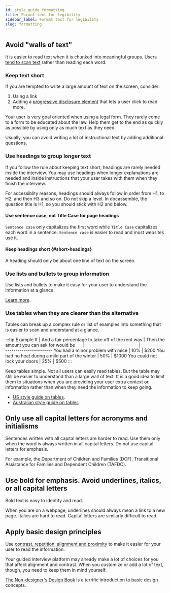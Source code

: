 ```yaml
---
id: style_guide_formatting
title: Format text for legibility
sidebar_label: Format text for legibility
slug: formatting
---
```


## Avoid "walls of text"

It is easier to read text when it is chunked into meaningful groups.
Users [tend to scan text](https://www.nngroup.com/articles/f-shaped-pattern-reading-web-content/) rather than reading each word.

### Keep text short

If you are tempted to write a large amount of text on the screen, consider:

1. Using a link
1. Adding a [progressive disclosure
element](../coding_style/yaml_interface.md) that lets a user click to read more.

Your user is very goal oriented when using a legal form. They rarely come to
a form to be educated about the law. Help them get to the end as quickly
as possible by using only as much text as they need.

Usually, you can avoid writing a lot of instructional text by adding additional questions.

### Use headings to group longer text

If you follow the rule about keeping text short, headings are rarely needed
inside the interview. You may
use headings when longer explanations are needed and inside instructions
that your user takes with them when they finish the interview.

For accessiblity reasons, headings should always follow in order from H1, to H2,
and then H3 and so on. Do not skip a level. In docassemble, the question title
is H1, so you should stick with H2 and below.

#### Use sentence case, not Title Case for page headings

`Sentence case` only capitalizes the first word while `Title Case` capitalizes
each word in a sentence. `Sentence case` is easier to read and most websites use
it.

#### Keep headings short {#short-headings}
A heading should only be about one line of text on the screen.

### Use lists and bullets to group information

Use lists and bullets to make it easy for your user to understand the information
at a glance.

[Learn more](https://www.plainlanguage.gov/guidelines/organize/use-lists/).

### Use tables when they are clearer than the alternative

Tables can break up a complex rule or list of examples into something that is easier
to scan and understand at a glance.

:::tip Example
  If | And a fair percentage to take off of the rent was | Then the amount you can ask for would be
  ---|---------------------------|-----------------------------------
  You had a minor problem with mice | 10% | $200
  You had no heat during a mild part of the winter | 50% | $1000
  You could not lock your doors | 25% | $500
:::

Keep tables simple. Not all users
can easily read tables. But the table may still be easier to understand than a large wall of text.
It is a good idea to limit them to situations when you are providing your user
extra context or information rather than when they need the information to
keep going.

* [US style guide on tables](https://www.plainlanguage.gov/guidelines/design/use-tables-to-make-complex-material-easier-to-understand/).
* [Australian style guide on tables](https://www.stylemanual.gov.au/structuring-content/tables)


## Only use all capital letters for acronyms and initialisms

Sentences written with all capital letters are harder to read. Use them
only when the word is always written in all capital letters. Do not use
capital letters for emphasis.

For example, the Department of Children and Families (DCF), Transitional
Assistance for Families and Dependent Children (TAFDC).

## Use bold for emphasis. Avoid underlines, italics, or all capital letters

Bold text is easy to identify and read.

When you are on a webpage, underlines should always mean a link to a new page.
Italics are hard to read. Capital letters are similarly difficult to read.

## Apply basic design principles

Use [contrast, repetition, alignment and proximity](https://vwo.com/blog/crap-design-principles/) 
to make it easier for your user to read the information.

Your guided interview platform may already make a lot of choices for you that affect alignment
and contrast. When you customize or add a lot of text, though, you need to keep them in mind yourself.

[The Non-designer's Design Book](https://www.amazon.com/Non-Designers-Design-Book-4th/dp/0133966151/) is
a terrific introduction to basic design concepts.
